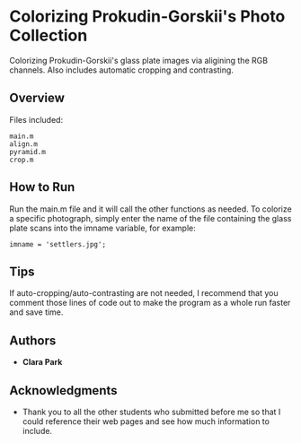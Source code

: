 # Colorizing Prokudin-Gorskii's Photo Collection

Colorizing Prokudin-Gorskii's glass plate images via aligining the RGB channels. Also includes automatic cropping and contrasting.

## Overview

Files included: 
```
main.m
align.m
pyramid.m
crop.m
```

## How to Run

Run the main.m file and it will call the other functions as needed. To colorize a specific photograph, simply enter the name of the file containing the glass plate scans into the imname variable, for example:
```
imname = 'settlers.jpg';
```

## Tips

If auto-cropping/auto-contrasting are not needed, I recommend that you comment those lines of code out to make the program as a whole run faster and save time.

## Authors

* **Clara Park** 

## Acknowledgments

* Thank you to all the other students who submitted before me so that I could reference their web pages and see how much information to include.

